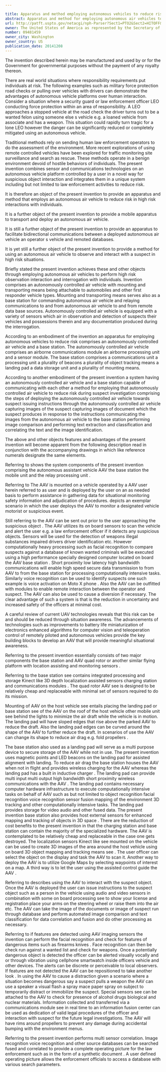 ```yaml
---

title: Apparatus and method employing autonomous vehicles to reduce risk
abstract: Apparatus and method for employing autonomous air vehicles to perform high risk observation, interaction, and interrogation with individuals. Invention comprises an autonomously controlled air vehicle with mounting and transporting means being attachable to automobiles and other first responder vehicle types. Mounting and transporting means serves also as a base station for commanding autonomous air vehicle and relaying communications to and from autonomous air vehicle to and from remote data base sources. Autonomously controlled air vehicle is equipped with a variety of sensors which air in observation and detection of suspects, their vehicles and possessions therein, and any documentation produced during the interrogation.
url: http://patft.uspto.gov/netacgi/nph-Parser?Sect1=PTO2&Sect2=HITOFF&p=1&u=%2Fnetahtml%2FPTO%2Fsearch-adv.htm&r=1&f=G&l=50&d=PALL&S1=09481459&OS=09481459&RS=09481459
owner: The United States of America as represented by the Secretary of the Air Force
number: 09481459
owner_city: Washington
owner_country: US
publication_date: 20141208
---
```

The invention described herein may be manufactured and used by or for the Government for governmental purposes without the payment of any royalty thereon.

There are real world situations where responsibility requirements put individuals at risk. The following examples such as military force protection road checks or pulling over vehicles with drivers can demonstrate the advantages of autonomous vehicle platforms over human interaction. Consider a situation where a security guard or law enforcement officer LEO conducting force protection within an area of responsibility. A LEO approaches a stopped vehicle at the road check the driver turns out to be a wanted felon using someone else s vehicle e.g. a loaned vehicle from associate and has a weapon. This situation could rapidly turn tragic for a lone LEO however the danger can be significantly reduced or completely mitigated using an autonomous vehicle.

Traditional methods rely on sending human law enforcement operators to do the assessment of the environment. More recent explorations of using remote controlled vehicles have been explored for traffic monitoring site surveillance and search as rescue. These methods operate in a benign environment devoid of hostile behaviors of individuals. The present invention combines sensor and communications technologies on an autonomous vehicle platform controlled by a user in a novel way for suspicious object interaction and integrates them in a unique system including but not limited to law enforcement activities to reduce risk.

It is therefore an object of the present invention to provide an apparatus and method that employs an autonomous air vehicle to reduce risk in high risk interactions with individuals.

It is a further object of the present invention to provide a mobile apparatus to transport and deploy an autonomous air vehicle.

It is still a further object of the present invention to provide an apparatus to facilitate bidirectional communications between a deployed autonomous air vehicle an operator s vehicle and remoted databases.

It is yet still a further object of the present invention to provide a method for using an autonomous air vehicle to observe and interact with a suspect in high risk situations.

Briefly stated the present invention achieves these and other objects through employing autonomous air vehicles to perform high risk observation interaction and interrogation with individuals. Invention comprises an autonomously controlled air vehicle with mounting and transporting means being attachable to automobiles and other first responder vehicle types. Mounting and transporting means serves also as a base station for commanding autonomous air vehicle and relaying communications to and from autonomous air vehicle to and from remote data base sources. Autonomously controlled air vehicle is equipped with a variety of sensors which air in observation and detection of suspects their vehicles and possessions therein and any documentation produced during the interrogation.

According to an embodiment of the invention an apparatus for employing autonomous vehicles to reduce risk comprises an autonomously controlled air vehicle and a base station. The autonomously controlled air vehicle comprises an airborne communications module an airborne processing unit and a sensor module. The base station comprises a communications unit a processing unit a plurality of beacons a plurality of object tracking means a landing pad a data storage unit and a plurality of mounting means.

According to another embodiment of the present invention a system having an autonomously controlled air vehicle and a base station capable of communicating with each other a method for employing that autonomously controlled air vehicle to reduce risk during suspect investigation comprising the steps of deploying the autonomously controlled air vehicle towards suspect issuing instructions through the autonomously controlled air vehicle capturing images of the suspect capturing images of document which the suspect produces in response to the instructions communicating the images from the autonomous air vehicle to the base station performing image comparison and performing text extraction and classification and correlating the text and the image identification.

The above and other objects features and advantages of the present invention will become apparent from the following description read in conjunction with the accompanying drawings in which like reference numerals designate the same elements.

Referring to shows the system components of the present invention comprising the autonomous assistant vehicle AAV the base station the mobile unit and the relay processing unit .

Referring to The AAV is mounted on a vehicle operated by a AAV user herein referred to as user and is deployed by the user on an as needed basis to perform assistance in gathering data for situational monitoring safety information and adjudication of procedures. depicts an exemplar scenario in which the user deploys the AAV to monitor a designated vehicle motorist or suspicious event.

Still referring to the AAV can be sent out prior to the user approaching the suspicious object . The AAV utilizes its on board sensors to scan the vehicle and alert the user e.g. a law enforcement officer if it detects any suspicious objects. Sensors will be used for the detection of weapons illegal substances impaired drivers driver identification etc. However computationally heavy processing such as facial recognition to compare suspects against a database of known wanted criminals will be executed using a high performance specially designed computer located on board the AAV base station . Short proximity low latency high bandwidth communications will enable high speed secure data transmission to from AAV to from the base station for processing computationally intensive tasks. Similarly voice recognition can be used to identify suspects one such example is voice activation on Moto X phone . Also the AAV can be outfitted with modules to enable remote interaction between the operator and suspect. The AAV can also be used to cause a diversion if necessary. The clear advantage of such a system is that is the reduction in uncertainty and increased safety of the officers at minimal cost.

A careful review of current UAV technologies reveals that this risk can be and should be reduced through situation awareness. The advancements of technologies such as improvements to battery life miniaturization of electronics enhanced algorithms for computer vision and teleoperation control of remotely piloted and autonomous vehicles provide the key building blocks to develop an AAV that will provide meaningful situational awareness.

Referring to the present invention essentially consists of two major components the base station and AAV quad rotor or another similar flying platform with location assisting and monitoring sensors .

Referring to the base station see contains integrated processing and storage Kinect like 3D depth localization assisted sensors charging station and communications modules . The quad rotor AAV see is designed to be relatively cheap and replaceable with minimal set of sensors required to do its mission.

Mounting of AAV on the host vehicle see entails placing the landing pad or base station see of the AAV on the roof of the host vehicle other mobile unit see behind the lights to minimize the air draft while the vehicle is in motion. The landing pad will have sloped edges that rise above the parked AAV to reduce the draft. Also the landing pad edges can be curved around the shape of the AAV to further reduce the draft. In scenarios of use the AAV can change its shape to reduce air drag e.g. fold propellers .

The base station also used as a landing pad will serve as a multi purpose device to secure storage of the AAV while not in use. The present invention uses magnetic points and LED beacons on the landing pad for assisted alignment with landing. To reduce air drag the base station houses the AAV when not in flight and provides wireless charging for the AAV whereas the landing pad has a built in inductive charger . The landing pad can provide multi input multi output high bandwidth short proximity wireless communications with the AAV . The landing pad contains necessary computer hardware infrastructure to execute computationally intensive tasks on behalf of AAV such as but not limited to object recognition facial recognition voice recognition sensor fusion mapping of the environment 3D tracking and other computationally intensive tasks. The landing pad provides storage for video audio and other fused data. The present invention base station also provides host external sensors for enhanced mapping and tracking of objects in 3D space . There are the reduction of cost benefits to the present invention in that the charging station and base station can contain the majority of the specialized hardware. The AAV is contemplated to be relatively cheap and replaceable in the case one gets destroyed. The localization sensors Kinect like see mounted on the vehicle can be used to create 3D images of the area around the host vehicle using on board 3D object mapping and tracking means see . The user officer can select the object on the display and task the AAV to scan it. Another way to deploy the AAV is to utilize Google Maps by selecting waypoints of interest on a map. A third way is to let the user using the assisted control guide the AAV .

Referring to describes using the AAV to interact with the suspect object. Once the AAV is deployed the user can issue instructions to the suspect object such as a person in the vehicle using audio and video sensors in combination with some on board processing see to show your license and registration place your arms on the steering wheel or raise them into the air etc. The AAV can take the image of the documents or image of suspect run through database and perform automated image comparison and text classification for data correlation and fusion and do other processing as necessary.

Referring to if features are detected using AAV imaging sensors the invention can perform the facial recognition and check for features of dangerous items such as firearms knives . Face recognition can then be check run against a wanted list and check for weapons. Once a potentially dangerous object is detected the officer can be alerted visually vocally and or through vibration using cellphone smartwatch inside officers vehicle and other devices. The alerts can be discrete or perceivable to local observers. If features are not detected the AAV can be repositioned to take another look . In using the AAV to cause a distraction given a scenario where a situation becomes dangerous say a suspect pulls a weapon the AAV can use a speaker a visual flash a spray mace paper spray on subject to temporarily distract or immobilize the suspect. Special sensors see can be attached to the AAV to check for presence of alcohol drugs biological and nuclear materials. Information collected and transferred via a communications module see in real time to an information fusion center can be used as dedication of valid legal procedures of the officer and interaction with suspect for the future legal investigations. The AAV will have rims around propellers to prevent any damage during accidental bumping with the environment menus.

Referring to the present invention performs multi sensor correlation. Image recognition voice recognition and other source databases can be searched fused and correlated to provide a complete operating picture for the law enforcement such as in the form of a synthetic document . A user defined operating picture allows the enforcement officials to access a database with various search parameters.

